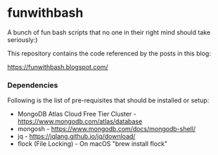 # funwithbash
A bunch of fun bash scripts that no one in their right mind should take seriously:)

This repository contains the code referenced by the posts in this blog:

https://funwithbash.blogspot.com/

### Dependencies
Following is the list of pre-requisites that should be installed or setup:

- MongoDB Atlas Cloud Free Tier Cluster -  https://www.mongodb.com/atlas/database
- mongosh - https://www.mongodb.com/docs/mongodb-shell/
- jq - https://jqlang.github.io/jq/download/
- flock (File Locking) - On macOS "brew install flock"

